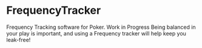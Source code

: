# FrequencyTracker
Frequency Tracking software for Poker. Work in Progress
Being balanced in your play is important, and using a Frequency tracker will help keep you leak-free!
